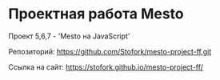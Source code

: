 # Проектная работа Mesto

Проект 5,6,7 - 'Mesto на JavaScript'

Репозиторий: https://github.com/Stofork/mesto-project-ff.git

Ссылка на сайт: https://stofork.github.io/mesto-project-ff/